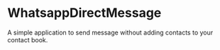 # WhatsappDirectMessage

A simple application to send message without adding contacts to your contact book.
